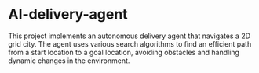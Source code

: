 # AI-delivery-agent
This project implements an autonomous delivery agent that navigates a 2D grid city. The agent uses various search algorithms to find an efficient path from a start location to a goal location, avoiding obstacles and handling dynamic changes in the environment.
